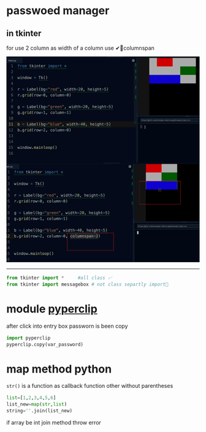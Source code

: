 # passwoed manager

## in tkinter 
for use 2 column as width of a column   use ✔💎columnspan

![colspan](https://raw.githubusercontent.com/wer340/python-angelayu/main/day-29/image/colspan.png)


---

```python
from tkinter import *     #all class ✅
from tkinter import messagebox # not class separtly import💎
```

# module  [pyperclip](https://pypi.org/project/pyperclip/)

after click into entry box  passworn  is been copy  
```python
import pyperclip
pyperclip.copy(var_password)
```

# map method python

`str()` is a function   as callback function  other without parentheses
```python 
list=[1,2,3,4,5,6]
list_new=map(str,list)
string=''.join(list_new)
```
if array be int   join method  throw error
